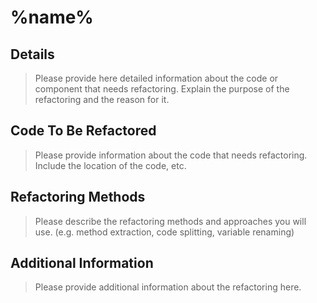 # %name%

## Details
> Please provide here detailed information about the code or component that needs refactoring. Explain the purpose of the refactoring and the reason for it.

## Code To Be Refactored
> Please provide information about the code that needs refactoring. Include the location of the code, etc.

## Refactoring Methods
> Please describe the refactoring methods and approaches you will use. (e.g. method extraction, code splitting, variable renaming)

## Additional Information
> Please provide additional information about the refactoring here.
